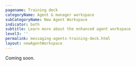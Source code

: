 ```yaml
---
pagename: Training deck
categoryName: Agent & manager workspace
subCategoryName: New Agent Workspace
indicator: both
subtitle: Learn more about the enhanced agent workspace
level3: ''
permalink: messaging-agents-training-deck.html
layout: newAgentWorkspace
---
```


Coming soon.
